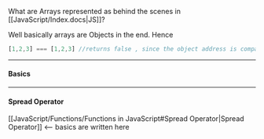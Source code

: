 
What are Arrays represented as behind the scenes in [[JavaScript/Index.docs|JS]]?

Well basically arrays are Objects in the end.
Hence
```javascript
[1,2,3] === [1,2,3] //returns false , since the object address is compared and they are different in this particular case even though the elements inside both arrays are same.
```

---

#### Basics

---

#### Spread Operator

[[JavaScript/Functions/Functions in JavaScript#Spread Operator|Spread Operator]] <-- basics are written here 
